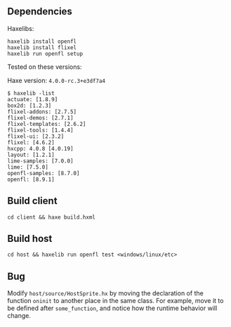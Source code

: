 ## Dependencies

Haxelibs:

```
haxelib install openfl
haxelib install flixel
haxelib run openfl setup
```

Tested on these versions:

Haxe version: `4.0.0-rc.3+e3df7a4`

```
$ haxelib -list
actuate: [1.8.9]
box2d: [1.2.3]
flixel-addons: [2.7.5]
flixel-demos: [2.7.1]
flixel-templates: [2.6.2]
flixel-tools: [1.4.4]
flixel-ui: [2.3.2]
flixel: [4.6.2]
hxcpp: 4.0.8 [4.0.19]
layout: [1.2.1]
lime-samples: [7.0.0]
lime: [7.5.0]
openfl-samples: [8.7.0]
openfl: [8.9.1]
```

## Build client

```
cd client && haxe build.hxml
```

## Build host

```
cd host && haxelib run openfl test <windows/linux/etc>
```

## Bug

Modify `host/source/HostSprite.hx` by moving the declaration of the function `oninit` to another place in the same class. For example, move it to be defined after `some_function`, and notice how the runtime behavior will change.